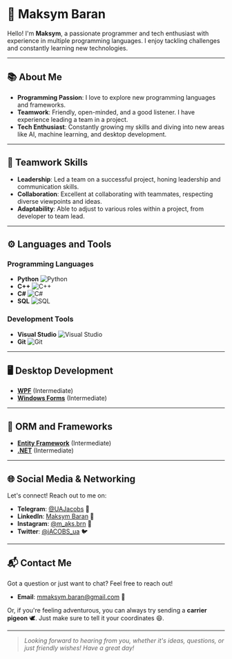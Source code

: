 # 🌟 Maksym Baran

Hello! I'm **Maksym**, a passionate programmer and tech enthusiast with experience in multiple programming languages. I enjoy tackling challenges and constantly learning new technologies.

---

## 📚 About Me

- **Programming Passion**: I love to explore new programming languages and frameworks. 
- **Teamwork**: Friendly, open-minded, and a good listener. I have experience leading a team in a project.
- **Tech Enthusiast**: Constantly growing my skills and diving into new areas like AI, machine learning, and desktop development.

---

## 👥 Teamwork Skills

- **Leadership**: Led a team on a successful project, honing leadership and communication skills.
- **Collaboration**: Excellent at collaborating with teammates, respecting diverse viewpoints and ideas.
- **Adaptability**: Able to adjust to various roles within a project, from developer to team lead.

---

## ⚙️ Languages and Tools

### Programming Languages

- **Python** ![Python](https://cdn.jsdelivr.net/gh/devicons/devicon@latest/icons/python/python-original.svg)
- **C++** ![C++](https://cdn.jsdelivr.net/gh/devicons/devicon@latest/icons/cplusplus/cplusplus-original.svg)
- **C#** ![C#](https://cdn.jsdelivr.net/gh/devicons/devicon@latest/icons/csharp/csharp-original.svg)
- **SQL** ![SQL](https://cdn.jsdelivr.net/gh/devicons/devicon@latest/icons/microsoftsqlserver/microsoftsqlserver-original.svg)

### Development Tools

- **Visual Studio** ![Visual Studio](https://cdn.jsdelivr.net/gh/devicons/devicon@latest/icons/visualstudio/visualstudio-original.svg)
- **Git** ![Git](https://cdn.jsdelivr.net/gh/devicons/devicon@latest/icons/git/git-original.svg)

---

## 🖥️ Desktop Development

- [**WPF**](https://learn.microsoft.com/en-us/dotnet/desktop/wpf/) (Intermediate)
- [**Windows Forms**](https://learn.microsoft.com/en-us/dotnet/desktop/winforms/) (Intermediate)

---

## 🔗 ORM and Frameworks

- [**Entity Framework**](https://learn.microsoft.com/en-us/ef/) (Intermediate)
- [**.NET**](https://dotnet.microsoft.com/) (Intermediate)

---

## 🌐 Social Media & Networking

Let's connect! Reach out to me on:

- **Telegram**: [@UAJacobs](https://t.me/UAJacobs) 📱
- **LinkedIn**: [Maksym Baran](https://www.linkedin.com/in/maksym-baran-0b5667332/) 💼
- **Instagram**: [@m_aks.brn](https://www.instagram.com/m_aks.brn/) 📸
- **Twitter**: [@jACOBS_ua](https://x.com/jACOBS_ua) 🐦

---

## 📬 Contact Me

Got a question or just want to chat? Feel free to reach out!

- **Email**: [mmaksym.baran@gmail.com](mailto:mmaksym.baran@gmail.com) 📧

Or, if you're feeling adventurous, you can always try sending a **carrier pigeon** 🕊️. Just make sure to tell it your coordinates 😄.

---

> _Looking forward to hearing from you, whether it's ideas, questions, or just friendly wishes! Have a great day!_
